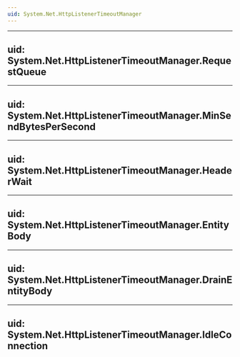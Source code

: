 ```yaml
---
uid: System.Net.HttpListenerTimeoutManager
---
```


---
uid: System.Net.HttpListenerTimeoutManager.RequestQueue
---

---
uid: System.Net.HttpListenerTimeoutManager.MinSendBytesPerSecond
---

---
uid: System.Net.HttpListenerTimeoutManager.HeaderWait
---

---
uid: System.Net.HttpListenerTimeoutManager.EntityBody
---

---
uid: System.Net.HttpListenerTimeoutManager.DrainEntityBody
---

---
uid: System.Net.HttpListenerTimeoutManager.IdleConnection
---
